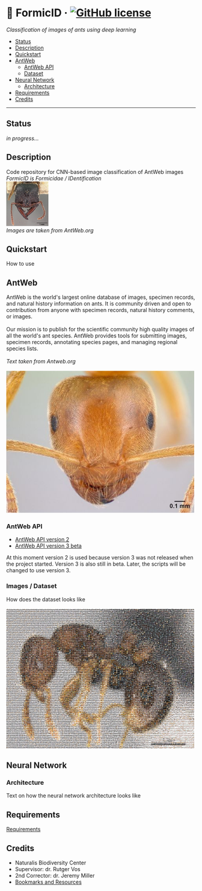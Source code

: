 # :ant: FormicID &middot; [![GitHub license](https://img.shields.io/badge/license-MIT-blue.svg)](https://github.com/naturalis/FormicID/blob/master/LICENSE)
_Classification of images of ants using deep learning_
* [Status](status)
* [Description](description)
* [Quickstart](quickstart)
* [AntWeb](antweb)
  * [AntWeb API](antweb-api)
  * [Dataset](images-dataset)
* [Neural Network](neural-network)
  * [Architecture](architecture)
* [Requirements](requirements)
* [Credits](credits)

---

## Status
<!-- travis-ci -->
_in progress..._

## Description
Code repository for CNN-based image classification of AntWeb images <br>
_FormicID is Formicidae / IDentification_
<br>
<img src="https://github.com/naturalis/FormicID/blob/master/img/25images.gif?raw=true">
<br>
_Images are taken from AntWeb.org_

## Quickstart
How to use

## AntWeb
AntWeb is the world's largest online database of images, specimen records, and natural history information on ants. It is community driven and open to contribution from anyone with specimen records, natural history comments, or images.<br>
<br>
Our mission is to publish for the scientific community high quality images of all the world's ant species. AntWeb provides tools for submitting images, specimen records, annotating species pages, and managing regional species lists.<br> <br>
_Text taken from Antweb.org_ <br> <br>
<img src="https://github.com/naturalis/FormicID/blob/master/img/lasiusflavus.jpg?raw=true" width="500">
<br>

### AntWeb API
* [AntWeb API version 2](https://www.antweb.org/api/v2/)
* [AntWeb API version 3 beta](https://www.antweb.org/documentation/api/apiV3.jsp)

At this moment version 2 is used because version 3 was not released when the project started. Version 3 is also still in beta. Later, the scripts will be changed to use version 3.

### Images / Dataset
How does the dataset looks like
<br> <br>
<img src="https://github.com/naturalis/FormicID/blob/master/img/mosaic.jpg?raw=true" width="500">
<br> 

## Neural Network
### Architecture
Text on how the neural network architecture looks like

## Requirements
[Requirements](requirements.txt)

## Credits
* Naturalis Biodiversity Center 
* Supervisor: dr. Rutger Vos
* 2nd Corrector: dr. Jeremy Miller
* [Bookmarks and Resources](FormicID/docs/Bookmarks-and-resources.md)

